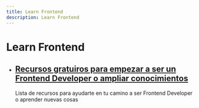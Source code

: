 ```yaml
---
title: Learn Frontend
description: Learn Frontend
---
```


# Learn Frontend

- ## [Recursos gratuiros para empezar a ser un Frontend Developer o ampliar conocimientos](https://github.com/mrcodedev/frontend-developer-resources)
	Lista de recursos para ayudarte en tu camino a ser Frontend Developer o aprender nuevas cosas
